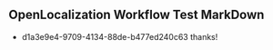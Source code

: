 ## OpenLocalization Workflow Test MarkDown
* d1a3e9e4-9709-4134-88de-b477ed240c63 
thanks!<!--HONumber=Mar16_HO2-->
